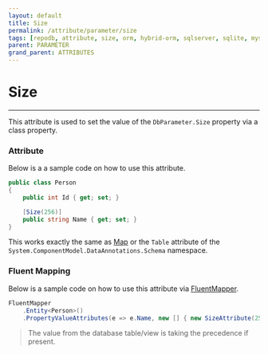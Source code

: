 ```yaml
---
layout: default
title: Size
permalink: /attribute/parameter/size
tags: [repodb, attribute, size, orm, hybrid-orm, sqlserver, sqlite, mysql, postgresql]
parent: PARAMETER
grand_parent: ATTRIBUTES
---
```


# Size

---

This attribute is used to set the value of the `DbParameter.Size` property via a class property.

### Attribute

Below is a a sample code on how to use this attribute.

```csharp
public class Person
{
    public int Id { get; set; }

    [Size(256)]
    public string Name { get; set; }
}
```

This works exactly the same as [Map](/attribute/map) or the `Table` attribute of the `System.ComponentModel.DataAnnotations.Schema` namespace.

### Fluent Mapping

Below is a sample code on how to use this attribute via [FluentMapper](/mapper/fluentmapper).

```csharp
FluentMapper
    .Entity<Person>()
    .PropertyValueAttributes(e => e.Name, new [] { new SizeAttribute(256) })
```

> The value from the database table/view is taking the precedence if present.